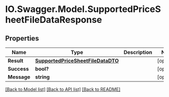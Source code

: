 # IO.Swagger.Model.SupportedPriceSheetFileDataResponse
## Properties

Name | Type | Description | Notes
------------ | ------------- | ------------- | -------------
**Result** | [**SupportedPriceSheetFileDataDTO**](SupportedPriceSheetFileDataDTO.md) |  | [optional] 
**Success** | **bool?** |  | [optional] 
**Message** | **string** |  | [optional] 

[[Back to Model list]](../README.md#documentation-for-models) [[Back to API list]](../README.md#documentation-for-api-endpoints) [[Back to README]](../README.md)

